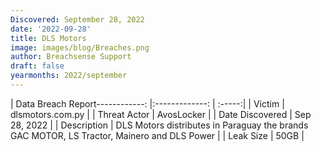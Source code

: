 ```yaml
---
Discovered: September 28, 2022
date: '2022-09-28'
title: DLS Motors
image: images/blog/Breaches.png
author: Breachsense Support
draft: false
yearmonths: 2022/september
---
```


| Data Breach Report------------:     |:-------------:    | :-----:|
| Victim      | dlsmotors.com.py      | 
| Threat Actor      | AvosLocker      | 
| Date Discovered      | Sep 28, 2022      | 
| Description      | DLS Motors distributes in Paraguay the brands GAC MOTOR, LS Tractor, Mainero and DLS Power      | 
| Leak Size      | 50GB      | 

